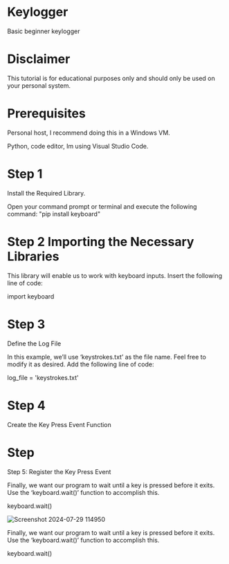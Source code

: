 # Keylogger

Basic beginner keylogger

# Disclaimer

This tutorial is for educational purposes only and should only be used on your personal system. 
# Prerequisites

Personal host, I recommend doing this in a Windows VM.

Python, code editor, Im using Visual Studio Code.

# Step 1
Install the Required Library.

Open your command prompt or terminal and execute the following command: "pip install keyboard"

# Step 2 Importing the Necessary Libraries
This library will enable us to work with keyboard inputs. Insert the following line of code:

import keyboard

# Step 3 
Define the Log File

In this example, we’ll use ‘keystrokes.txt’ as the file name. Feel free to modify it as desired. Add the following line of code:

log_file = 'keystrokes.txt'

# Step 4
Create the Key Press Event Function

# Step
Step 5: Register the Key Press Event

Finally, we want our program to wait until a key is pressed before it exits. Use the ‘keyboard.wait()’ function to accomplish this.

keyboard.wait()

![Screenshot 2024-07-29 114950](https://github.com/user-attachments/assets/b4c6529f-d7b0-4ef3-b638-9813c1f0cb9b)

Finally, we want our program to wait until a key is pressed before it exits. Use the ‘keyboard.wait()’ function to accomplish this.

keyboard.wait()

 
